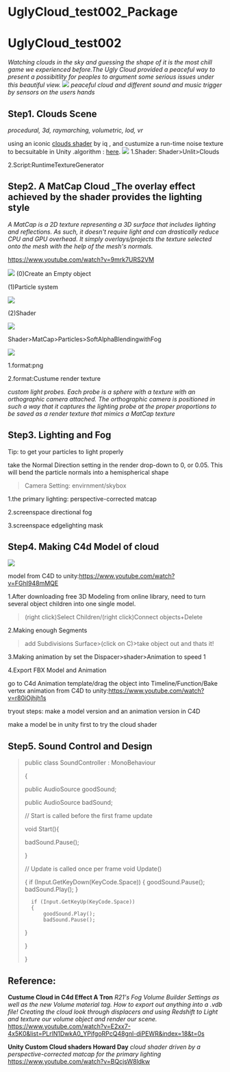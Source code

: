 # UglyCloud_test002_Package
 
# UglyCloud_test002
_Watching clouds in the sky and guessing the shape of it is the most chill game we experienced before.The Ugly Cloud provided a peaceful way to present a possibitlity for peoples to argument some serious issues under this beautiful view._
![](images/12.jpg)
_peaceful cloud and different sound and music trigger by sensors on the users hands_
## Step1. Clouds Scene
_procedural, 3d, raymarching, volumetric, lod, vr_
>
using an iconic [clouds shader](https://www.shadertoy.com/view/XslGRr) by iq , and custumize a run-time noise texture to becsuitable in Unity .algorithm : [here](https://www.shadertoy.com/view/4sfGzS).
![](images/Screenshot.png)
1.Shader: Shader>Unlit>Clouds
>
2.Script:RuntimeTextureGenerator
>
## Step2. A MatCap Cloud _The overlay effect achieved by the shader provides the lighting style
_A MatCap is a 2D texture representing a 3D surface that includes lighting and reflections. As such, it doesn't require light and can drastically reduce CPU and GPU overhead. It simply overlays/projects the texture selected onto the mesh with the help of the mesh's normals._
>
https://www.youtube.com/watch?v=9mrk7URS2VM
>
![](images/454.jpg)
(0)Create an Empty object
>
(1)Particle system
>
![](images/Particle001.jpg)
>
(2)Shader
>
![](images/452.jpg)
>
Shader>MatCap>Particles>SoftAlphaBlendingwithFog
>
![](images/Particle_cloud.jpg)
>
1.format:png
>

2.format:Custume render texture
>
_custom light probes. Each probe is a sphere with a texture with an orthographic camera attached. The orthographic camera is positioned in such a way that it captures the lighting probe at the proper proportions to be saved as a render texture that mimics a MatCap texture_
>
## Step3. Lighting and Fog
Tip: to get your particles to light properly
>
take the Normal Direction setting in the render drop-down to 0, or 0.05. This will bend the particle normals into a hemispherical shape
>Camera Setting: envirnment/skybox 
>
1.the primary lighting: perspective-corrected matcap
>
2.screenspace directional fog
>
3.screenspace edgelighting mask
>
## Step4. Making C4d Model of cloud
>
![](images/clouds.jpg)
>
model from C4D to unity:https://www.youtube.com/watch?v=FGhI948mMQE
>
1.After downloading free 3D Modeling from online library, need to turn several object children into one single model.
>
>(right click)Select Children/(right click)Connect objects+Delete
>
2.Making enough Segments
>
>add Subdivisions Surface>(click on C)>take object out and thats it! 
>
3.Making animation by set the Dispacer>shader>Animation to speed 1
>
4.Export FBX Model and Animation
>
go to C4d Animation template/drag the object into Timeline/Function/Bake
vertex animation from C4D to unity:https://www.youtube.com/watch?v=r80iOjhjh1s
>
tryout steps: make a model version and an animation version in C4D
>
make a model be in unity first to try the cloud shader

## Step5. Sound Control and Design
>
>public class SoundController : MonoBehaviour
>
>{
>
>public AudioSource goodSound;
>
>public AudioSource badSound;
>
>// Start is called before the first frame update
>
> void Start(){
>
>badSound.Pause();
>
>}
>
>   // Update is called once per frame
>    void Update()
> 
>{
>       if (Input.GetKeyDown(KeyCode.Space))
>       {
>           goodSound.Pause();
>           badSound.Play();
>       }
>
>       if (Input.GetKeyUp(KeyCode.Space))
>       {
>           goodSound.Play();
>           badSound.Pause();
> }
>
>}
>
>}
>
>

## Reference:
**Custume Cloud in C4d
Effect A Tron**
_R21's Fog Volume Builder Settings as well as the new Volume material tag. How to export out anything into a .vdb file! Creating the cloud look through displacers and using Redshift to Light and texture our volume object and render our scene._
https://www.youtube.com/watch?v=E2xx7-4x5K0&list=PLrlN1DwkA0_YPifgoRPcQ48gnl-diPEWR&index=18&t=0s

**Unity Custom Cloud shaders
Howard Day**
_cloud shader driven by a perspective-corrected matcap for the primary lighting_
https://www.youtube.com/watch?v=BQcjsW8ldkw
